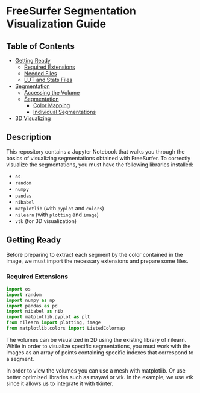 # FreeSurfer Segmentation Visualization Guide

## Table of Contents 
* [Getting Ready](#getting-ready)
  * [Required Extensions](#required-extensions)
  * [Needed Files](#needed-files)
  * [LUT and Stats Files](#lut-and-stats-files)
* [Segmentation](#segmentation)
  * [Accessing the Volume](#accessing-the-volume)
  * [Segmentation](#segmentation-steps)
    * [Color Mapping](#color-mapping)
    * [Individual Segmentations](#individual-segmentations)
* [3D Visualizing](#3d-visualizing)

## Description

This repository contains a Jupyter Notebook that walks you through the basics of visualizing segmentations obtained with FreeSurfer. To correctly visualize the segmentations, you must have the following libraries installed:

* `os`
* `random`
* `numpy`
* `pandas`
* `nibabel`
* `matplotlib` (with `pyplot` and `colors`)
* `nilearn` (with `plotting` and `image`)
* `vtk` (for 3D visualization)

## Getting Ready <a class="anchor" id="getting-ready"></a>

Before preparing to extract each segment by the color contained in the image, we must import the necessary extensions and prepare some files.

### Required Extensions <a class="anchor" id="required-extensions"></a>

```python
import os
import random
import numpy as np
import pandas as pd
import nibabel as nib
import matplotlib.pyplot as plt
from nilearn import plotting, image
from matplotlib.colors import ListedColormap
```

The volumes can be visualized in 2D using the existing library of nilearn. While in order to visualize specific segmentations, you must work with the images as an array of points containing specific indexes that correspond to a segment.

In order to view the volumes you can use a mesh with matplotlib. Or use better optimized libraries such as mayavi or vtk. In the example, we use vtk since it allows us to integrate it with tkinter.



